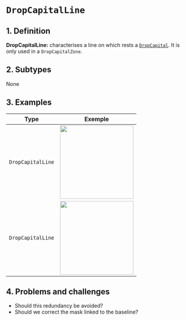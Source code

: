 # `DropCapitalLine`

## 1. Definition

**DropCapitalLine:** characterises a line on which rests a [`DropCapital`](https://github.com/SegmOnto/examples/tree/main/zones/DropCapital). It is only used in a `DropCapitalZone`.

## 2. Subtypes

None

## 3. Examples

| Type | Exemple |
|------|---------|
| `DropCapitalLine` | <img src="btv1b84259980_f68_line.jpg" width="200px">  |
| `DropCapitalLine` | <img src="btv1b86070385_f78_line.jpg" width="200px">  |


## 4. Problems and challenges

* Should this redundancy be avoided?
* Should we correct the mask linked to the baseline?
